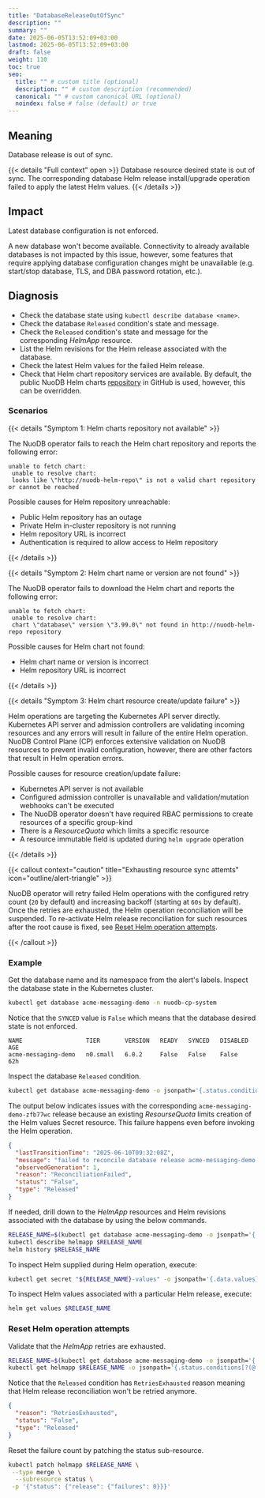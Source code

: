 ```yaml
---
title: "DatabaseReleaseOutOfSync"
description: ""
summary: ""
date: 2025-06-05T13:52:09+03:00
lastmod: 2025-06-05T13:52:09+03:00
draft: false
weight: 110
toc: true
seo:
  title: "" # custom title (optional)
  description: "" # custom description (recommended)
  canonical: "" # custom canonical URL (optional)
  noindex: false # false (default) or true
---
```


## Meaning

Database release is out of sync.

{{< details "Full context" open >}}
Database resource desired state is out of sync.
The corresponding database Helm release install/upgrade operation failed to apply the latest Helm values.
{{< /details >}}

## Impact

Latest database configuration is not enforced.

A new database won't become available.
Connectivity to already available databases is not impacted by this issue, however, some features that require applying database configuration changes might be unavailable (e.g. start/stop database, TLS, and DBA password rotation, etc.).

## Diagnosis

- Check the database state using `kubectl describe database <name>`.
- Check the database `Released` condition's state and message.
- Check the `Released` condition's state and message for the corresponding _HelmApp_ resource.
- List the Helm revisions for the Helm release associated with the database.
- Check the latest Helm values for the failed Helm release.
- Check that Helm chart repository services are available.
By default, the public NuoDB Helm charts [repository](https://nuodb.github.io/nuodb-helm-charts) in GitHub is used, however, this can be overridden.

### Scenarios

{{< details "Symptom 1: Helm charts repository not available" >}}

The NuoDB operator fails to reach the Helm chart repository and reports the following error:

```text
unable to fetch chart:
 unable to resolve chart:
 looks like \"http://nuodb-helm-repo\" is not a valid chart repository or cannot be reached
```

Possible causes for Helm repository unreachable:

- Public Helm repository has an outage
- Private Helm in-cluster repository is not running
- Helm repository URL is incorrect
- Authentication is required to allow access to Helm repository

{{< /details >}}

{{< details "Symptom 2: Helm chart name or version are not found" >}}

The NuoDB operator fails to download the Helm chart and reports the following error:

```text
unable to fetch chart:
 unable to resolve chart:
 chart \"database\" version \"3.99.0\" not found in http://nuodb-helm-repo repository
```

Possible causes for Helm chart not found:

- Helm chart name or version is incorrect
- Helm repository URL is incorrect

{{< /details >}}

{{< details "Symptom 3: Helm chart resource create/update failure" >}}

Helm operations are targeting the Kubernetes API server directly.
Kubernetes API server and admission controllers are validating incoming resources and any errors will result in failure of the entire Helm operation.
NuoDB Control Plane (CP) enforces extensive validation on NuoDB resources to prevent invalid configuration, however, there are other factors that result in Helm operation errors.

Possible causes for resource creation/update failure:

- Kubernetes API server is not available
- Configured admission controller is unavailable and validation/mutation webhooks can't be executed
- The NuoDB operator doesn't have required RBAC permissions to create resources of a specific group-kind
- There is a _ResourceQuota_ which limits a specific resource
- A resource immutable field is updated during `helm upgrade` operation

{{< /details >}}

{{< callout context="caution" title="Exhausting resource sync attemts" icon="outline/alert-triangle" >}}

NuoDB operator will retry failed Helm operations with the configured retry count (`20` by default) and increasing backoff (starting at `60s` by default).
Once the retries are exhausted, the Helm operation reconciliation will be suspended.
To re-activate Helm release reconciliation for such resources after the root cause is fixed, see [Reset Helm operation attempts](#reset-helm-operation-attempts).

{{< /callout >}}

### Example

Get the database name and its namespace from the alert's labels.
Inspect the database state in the Kubernetes cluster.

```sh
kubectl get database acme-messaging-demo -n nuodb-cp-system
```

Notice that the `SYNCED` value is `False` which means that the database desired state is not enforced.

```text
NAME                  TIER       VERSION   READY   SYNCED   DISABLED   AGE
acme-messaging-demo   n0.small   6.0.2     False   False    False      62h
```

Inspect the database `Released` condition.

```sh
kubectl get database acme-messaging-demo -o jsonpath='{.status.conditions[?(@.type=="Released")]}' | jq
```

The output below indicates issues with the corresponding `acme-messaging-demo-zfb77wc` release because an existing _ResourseQuota_ limits creation of the Helm values Secret resource.
This failure happens even before invoking the Helm operation.

```json
{
  "lastTransitionTime": "2025-06-10T09:32:08Z",
  "message": "failed to reconcile database release acme-messaging-demo-zfb77wc: unable to process Secret default/acme-messaging-demo-zfb77wc-values: secrets \"acme-messaging-demo-zfb77wc-values\" is forbidden: exceeded quota: quota-account, requested: count/secrets=1, used: count/secrets=782, limited: count/secrets=782",
  "observedGeneration": 1,
  "reason": "ReconciliationFailed",
  "status": "False",
  "type": "Released"
}
```

If needed, drill down to the _HelmApp_ resources and Helm revisions associated with the database by using the below commands.

```sh
RELEASE_NAME=$(kubectl get database acme-messaging-demo -o jsonpath='{.spec.template.releaseName}')
kubectl describe helmapp $RELEASE_NAME
helm history $RELEASE_NAME
```

To inspect Helm supplied during Helm operation, execute:

```sh
kubectl get secret "${RELEASE_NAME}-values" -o jsonpath='{.data.values}' | base64 -d
```

To inspect Helm values associated with a particular Helm release, execute:

```sh
helm get values $RELEASE_NAME
```

### Reset Helm operation attempts

Validate that the _HelmApp_ retries are exhausted.

```sh
RELEASE_NAME=$(kubectl get database acme-messaging-demo -o jsonpath='{.spec.template.releaseName}')
kubectl get helmapp $RELEASE_NAME -o jsonpath='{.status.conditions[?(@.type=="Released")]}' | jq
```

Notice that the `Released` condition has `RetriesExhausted` reason meaning that Helm release reconciliation won't be retried anymore.

```json
{
  "reason": "RetriesExhausted",
  "status": "False",
  "type": "Released"
}
```

Reset the failure count by patching the status sub-resource.

```sh
kubectl patch helmapp $RELEASE_NAME \
 --type merge \
  --subresource status \
 -p '{"status": {"release": {"failures": 0}}}'
```
